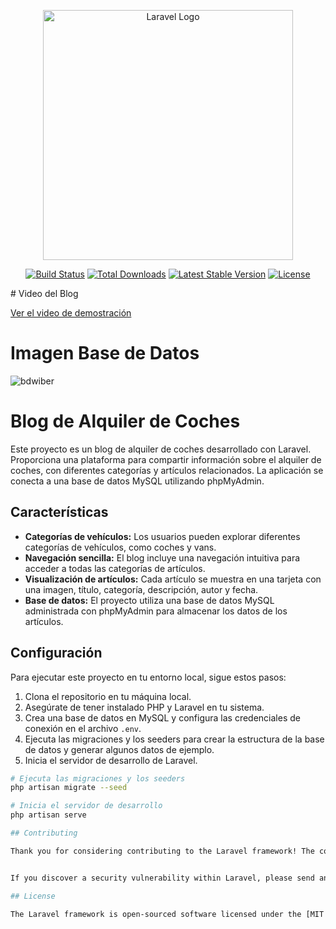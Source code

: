 <p align="center"><a href="https://laravel.com" target="_blank"><img src="https://raw.githubusercontent.com/laravel/art/master/logo-lockup/5%20SVG/2%20CMYK/1%20Full%20Color/laravel-logolockup-cmyk-red.svg" width="400" alt="Laravel Logo"></a></p>

<p align="center">
<a href="https://github.com/laravel/framework/actions"><img src="https://github.com/laravel/framework/workflows/tests/badge.svg" alt="Build Status"></a>
<a href="https://packagist.org/packages/laravel/framework"><img src="https://img.shields.io/packagist/dt/laravel/framework" alt="Total Downloads"></a>
<a href="https://packagist.org/packages/laravel/framework"><img src="https://img.shields.io/packagist/v/laravel/framework" alt="Latest Stable Version"></a>
<a href="https://packagist.org/packages/laravel/framework"><img src="https://img.shields.io/packagist/l/laravel/framework" alt="License"></a>
</p>
# Video del Blog

[Ver el video de demostración](https://youtu.be/9Gp5Td2-CMg)

# Imagen Base de Datos
![bdwiber](https://github.com/LuisFernando199/Wiber/assets/78904114/0a0c5e52-030f-4449-a692-4f04ed12ed69)

# Blog de Alquiler de Coches

Este proyecto es un blog de alquiler de coches desarrollado con Laravel. Proporciona una plataforma para compartir información sobre el alquiler de coches, con diferentes categorías y artículos relacionados. La aplicación se conecta a una base de datos MySQL utilizando phpMyAdmin.

## Características

- **Categorías de vehículos:** Los usuarios pueden explorar diferentes categorías de vehículos, como coches y vans.
- **Navegación sencilla:** El blog incluye una navegación intuitiva para acceder a todas las categorías de artículos.
- **Visualización de artículos:** Cada artículo se muestra en una tarjeta con una imagen, título, categoría, descripción, autor y fecha.
- **Base de datos:** El proyecto utiliza una base de datos MySQL administrada con phpMyAdmin para almacenar los datos de los artículos.

## Configuración

Para ejecutar este proyecto en tu entorno local, sigue estos pasos:

1. Clona el repositorio en tu máquina local.
2. Asegúrate de tener instalado PHP y Laravel en tu sistema.
3. Crea una base de datos en MySQL y configura las credenciales de conexión en el archivo `.env`.
4. Ejecuta las migraciones y los seeders para crear la estructura de la base de datos y generar algunos datos de ejemplo.
5. Inicia el servidor de desarrollo de Laravel.

```bash
# Ejecuta las migraciones y los seeders
php artisan migrate --seed

# Inicia el servidor de desarrollo
php artisan serve

## Contributing

Thank you for considering contributing to the Laravel framework! The contribution guide can be found in the [Laravel documentation](https://laravel.com/docs/contributions).


If you discover a security vulnerability within Laravel, please send an e-mail to Taylor Otwell via [taylor@laravel.com](mailto:taylor@laravel.com). All security vulnerabilities will be promptly addressed.

## License

The Laravel framework is open-sourced software licensed under the [MIT license](https://opensource.org/licenses/MIT).
